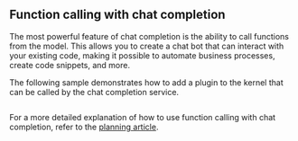 
## Function calling with chat completion

The most powerful feature of chat completion is the ability to call functions from the model. This allows you to create a chat bot that can interact with your existing code, making it possible to automate business processes, create code snippets, and more.

The following sample demonstrates how to add a plugin to the kernel that can be called by the chat completion service.

```csharp
```

For a more detailed explanation of how to use function calling with chat completion, refer to the [planning article](./planning.md).
